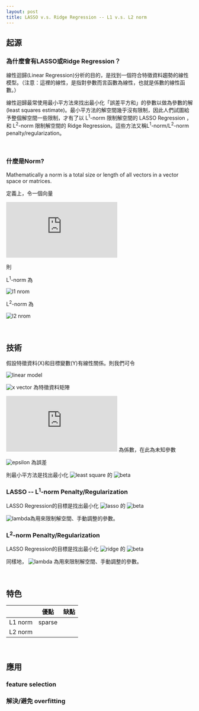 ```yaml
---
layout: post
title: LASSO v.s. Ridge Regression -- L1 v.s. L2 norm
---
```

<!--
如何在github上的md file放入數學式：https://www.youtube.com/watch?v=dpVnmxpVdvg
在latex線上編輯器(http://latex.codecogs.com/eqneditor/editor.php)中輸入數學式，複製圖片網址，然後貼到以下![name](address)即可顯示數學式圖片
例如：![l2 nrom](https://latex.codecogs.com/svg.latex?\Large&space;\left\|\beta\right\|^{2}_{2})
或直接輸入latex數學代碼於 “ https://latex.codecogs.com/svg.latex?\Large&space; ” 後
例如：<img src="https://latex.codecogs.com/svg.latex?\Large&space;x=\frac{-b\pm\sqrt{b^2-4ac}}{2a}" title="\Large x=\frac{-b\pm\sqrt{b^2-4ac}}{2a}" />
-->
## 起源 
### 為什麼會有LASSO或Ridge Regression？

線性迴歸(Linear Regression)分析的目的，是找到一個符合特徵資料趨勢的線性模型。（注意：這裡的線性，是指對參數而言函數為線性，也就是係數的線性函數。）
<!-- more -->    

線性迴歸最常使用最小平方法來找出最小化「誤差平方和」的參數以做為參數的解(least squares estimate)。最小平方法的解空間幾乎沒有限制，因此人們試圖給予整個解空間一些限制，才有了以 L<sup>1</sup>-norm 限制解空間的 LASSO Regression ，和 L<sup>2</sup>-norm 限制解空間的 Ridge Regression。這些方法又稱L<sup>1</sup>-norm/L<sup>2</sup>-norm penalty/regularization。

<br>

### 什麼是Norm?

Mathematically a norm is a total size or length of all vectors in a vector space  or matrices.

定義上，令一個向量

![vector x](https://latex.codecogs.com/gif.latex?x%3D%20%5Cbegin%7Bbmatrix%7D%20x_1%5C%5C%20x_2%5C%5C%20%5Cvdots%20%5C%5C%20x_n%20%5Cend%7Bbmatrix%7D)

則

L<sup>1</sup>-norm 為

![l1 nrom](https://latex.codecogs.com/svg.latex?\Large&space;x=\sum{|x_{i}|})

L<sup>2</sup>-norm 為

![l2 nrom](https://latex.codecogs.com/svg.latex?\Large&space;x=\sqrt{\sum{x_{i}^{2}}})

<br>

## 技術
假設特徵資料(X)和目標變數(Y)有線性關係。則我們可令

![linear model](https://latex.codecogs.com/svg.latex?\Large&space;y=\beta_{0}+\beta_{1}x_{1}+...+\beta_{n}x_{n}+\epsilon=x\beta+\epsilon)

![x vector](https://latex.codecogs.com/svg.latex?\Large&space;x=\[1,x_{1},...,x_{n}\])  為特徵資料矩陣

![beta matrix](https://latex.codecogs.com/gif.latex?%5Cbeta%3D%20%5Cbegin%7Bbmatrix%7D%20%5Cbeta_0%5C%5C%20%5Cbeta_1%5C%5C%20%5Cvdots%5C%5C%20%5Cbeta_n%20%5Cend%7Bbmatrix%7D)  為係數，在此為未知參數

![epsilon](https://latex.codecogs.com/svg.latex?\Large&space;\epsilon)  為誤差

則最小平方法是找出最小化  ![least square](https://latex.codecogs.com/svg.latex?\Large&space;\sum{y_{i}-x_{i}\beta})  的  ![beta](https://latex.codecogs.com/svg.latex?\Large&space;\beta)


### LASSO -- L<sup>1</sup>-norm Penalty/Regularization

LASSO Regression的目標是找出最小化 ![lasso](https://latex.codecogs.com/svg.latex?\Large&space;\sum{y_{i}-x_{i}\beta}+\lambda|\beta|)  的  ![beta](https://latex.codecogs.com/svg.latex?\Large&space;\beta)

![lambda](https://latex.codecogs.com/svg.latex?\Large&space;\lambda)為用來限制解空間、手動調整的參數。

### L<sup>2</sup>-norm Penalty/Regularization

LASSO Regression的目標是找出最小化  ![ridge](https://latex.codecogs.com/svg.latex?\Large&space;\sum{y_{i}-x_{i}\beta}+\lambda\left\|\beta\right\|^{2}_{2})  的  ![beta](https://latex.codecogs.com/svg.latex?\Large&space;\beta)

同樣地，  ![lambda](https://latex.codecogs.com/svg.latex?\Large&space;\lambda)  為用來限制解空間、手動調整的參數。


<br>

## 特色

|        |   優點  |  缺點   |
| ------ | ------- | ------ |
|L1 norm |  sparse |        |
|L2 norm |         |        |

<br>

## 應用

### feature selection

### 解決/避免 overfitting
